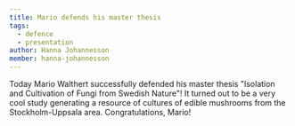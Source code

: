 ```yaml
---
title: Mario defends his master thesis
tags:
  - defence
  - presentation
author: Hanna Johannesson
member: hanna-johannesson
---
```


Today Mario Walthert successfully defended his master thesis "Isolation and Cultivation of Fungi from Swedish Nature"! It turned out to be a very cool study generating a resource of cultures of edible mushrooms from the Stockholm-Uppsala area. Congratulations, Mario!